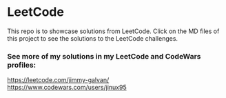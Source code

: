 # LeetCode
This repo is to showcase solutions from LeetCode.
Click on the MD files of this project to see the solutions to the LeetCode challenges. 


### See more of my solutions in my LeetCode and CodeWars profiles:
https://leetcode.com/jimmy-galvan/
https://www.codewars.com/users/jinux95
